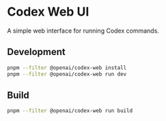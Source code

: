 # Codex Web UI

A simple web interface for running Codex commands.

## Development

```bash
pnpm --filter @openai/codex-web install
pnpm --filter @openai/codex-web run dev
```

## Build

```bash
pnpm --filter @openai/codex-web run build
```
